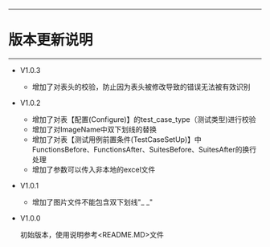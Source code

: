 ------

# 版本更新说明

------
- V1.0.3
  - 增加了对表头的校验，防止因为表头被修改导致的错误无法被有效识别

- V1.0.2
  
  - 增加了对表【配置(Configure)】的test_case_type（测试类型)进行校验
  - 增加了对ImageName中双下划线的替换
  - 增加了对表【测试用例前置条件(TestCaseSetUp)】中FunctionsBefore、FunctionsAfter、SuitesBefore、SuitesAfter的换行处理
  - 增加了参数可以传入非本地的excel文件
  
- V1.0.1
  
  - 增加了图片文件不能包含双下划线"_ _"
  
- V1.0.0

  初始版本，使用说明参考<README.MD>文件
  